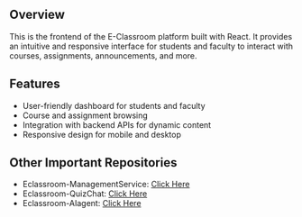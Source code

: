 ## Overview
This is the frontend of the E-Classroom platform built with React. It provides an intuitive and responsive interface for students and faculty to interact with courses, assignments, announcements, and more.

## Features

- User-friendly dashboard for students and faculty
- Course and assignment browsing
- Integration with backend APIs for dynamic content
- Responsive design for mobile and desktop

## Other Important Repositories

- Eclassroom-ManagementService: [Click Here](https://github.com/Yohaandhuri/Eclassroom-managementService.git)
- Eclassroom-QuizChat: [Click Here](https://github.com/ankushkaudi12/Eclassroom-QuizChat.git)
- Eclassroom-AIagent: [Click Here](https://github.com/ankushkaudi12/Eclassroom-AIagent.git)
